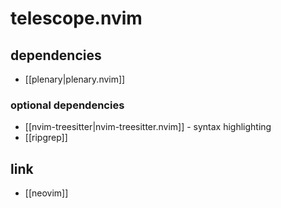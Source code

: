 # telescope.nvim

## dependencies
- [[plenary|plenary.nvim]]


### optional dependencies
- [[nvim-treesitter|nvim-treesitter.nvim]] - syntax highlighting
- [[ripgrep]]

## link
- [[neovim]]
